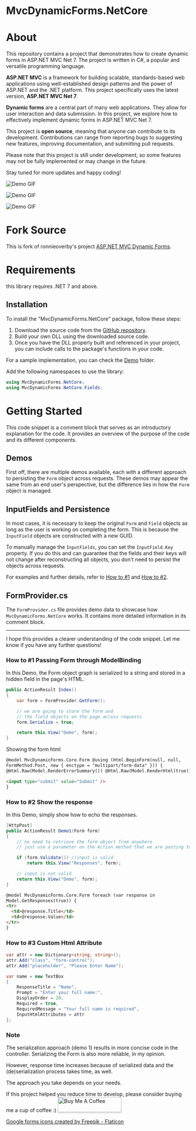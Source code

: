 # MvcDynamicForms.NetCore

# About

This repository contains a project that demonstrates how to create dynamic forms in ASP.NET MVC Net 7. The project is written in C#, a popular and versatile programming language.

**ASP.NET MVC** is a framework for building scalable, standards-based web applications using well-established design patterns and the power of ASP.NET and the .NET platform. This project specifically uses the latest version, **ASP.NET MVC Net 7**.

**Dynamic forms** are a central part of many web applications. They allow for user interaction and data submission. In this project, we explore how to effectively implement dynamic forms in ASP.NET MVC Net 7.

This project is **open source**, meaning that anyone can contribute to its development. Contributions can range from reporting bugs to suggesting new features, improving documentation, and submitting pull requests.

Please note that this project is still under development, so some features may not be fully implemented or may change in the future.

Stay tuned for more updates and happy coding!

![Demo GIF](https://github.com/ongyishen/MvcDynamicFormsNetCore/blob/main/Demo01.gif)

![Demo GIF](https://github.com/ongyishen/MvcDynamicFormsNetCore/blob/main/Demo02.gif)

![Demo GIF](https://github.com/ongyishen/MvcDynamicFormsNetCore/blob/main/Demo03.gif)

# Fork Source

This is fork of ronnieoverby's project [ASP.NET MVC Dynamic Forms](https://github.com/lettucebo/MvcDynamicForms/).

# Requirements

this library requires .NET 7 and above.

## Installation

To install the "MvcDynamicForms.NetCore" package, follow these steps:

1. Download the source code from the [GitHub repository](https://github.com/ongyishen/MvcDynamicFormsNetCore.git).
2. Build your own DLL using the downloaded source code.
3. Once you have the DLL properly built and referenced in your project, you can include calls to the package's functions in your code.

For a sample implementation, you can check the [Demo](https://github.com/ongyishen/MvcDynamicFormsNetCore/tree/main/MVCDynamicForms.DemoNetCore) folder.

Add the following namespaces to use the library:

```csharp
using MvcDynamicForms.NetCore;
using MvcDynamicForms.NetCore.Fields;
```

# Getting Started

This code snippet is a comment block that serves as an introductory explanation for the code. It provides an overview of the purpose of the code and its different components.

## Demos

First off, there are multiple demos available, each with a different approach to persisting the `Form` object across requests. These demos may appear the same from an end user's perspective, but the difference lies in how the `Form` object is managed.

## InputFields and Persistence

In most cases, it is necessary to keep the original `Form` and `Field` objects as long as the user is working on completing the form. This is because the `InputField` objects are constructed with a new GUID.

To manually manage the `InputFields`, you can set the `InputField.Key` property. If you do this and can guarantee that the fields and their keys will not change after reconstructing all objects, you don't need to persist the objects across requests.

For examples and further details, refer to [How to #1](#how-to-1) and [How to #2](#how-to-2).

## FormProvider.cs

The `FormProvider.cs` file provides demo data to showcase how `MvcDynamicForms.NetCore` works. It contains more detailed information in its comment block.

---

I hope this provides a clearer understanding of the code snippet. Let me know if you have any further questions!

### How to #1 Passing Form through ModelBinding

In this Demo, the Form object graph is serialized to a string and stored in a hidden field in the page's HTML.

```csharp
public ActionResult Index()
{
    var form = FormProvider.GetForm();

    // we are going to store the form and
    // the field objects on the page across requests
    form.Serialize = true;

    return this.View("Demo", form);
}
```

Showing the form html

```html
@model MvcDynamicForms.Core.Form @using (Html.BeginForm(null, null,
FormMethod.Post, new { enctype = "multipart/form-data" })) {
@Html.Raw(Model.RenderErrorSummary()) @Html.Raw(Model.RenderHtml(true))

<input type="submit" value="Submit" />
}
```

### How to #2 Show the response

In this Demo, simply show how to echo the responses.

```csharp
[HttpPost]
public ActionResult Demo1(Form form)
{
    // no need to retrieve the form object from anywhere
    // just use a parameter on the Action method that we are posting to

    if (form.Validate()) //input is valid
        return this.View("Responses", form);

    // input is not valid
    return this.View("Demo", form);
}
```

```html
@model MvcDynamicForms.Core.Form foreach (var response in
Model.GetResponses(true)) {
<tr>
  <td>@response.Title</td>
  <td>@response.Value</td>
</tr>
}
```

### How to #3 Custom Html Attribute

```csharp
var attr = new Dictionary<string, string>();
attr.Add("class", "form-control");
attr.Add("placeholder", "Please Enter Name");

var name = new TextBox
{
    ResponseTitle = "Name",
    Prompt = "Enter your full name:",
    DisplayOrder = 20,
    Required = true,
    RequiredMessage = "Your full name is required",
    InputHtmlAttributes = attr
};
```

### Note

The serialization approach (demo 1) results in more concise code in the controller. Serializing the Form is also more reliable, in my opinion.

However, response time increases because of serialized data and the (de)serialization process takes time, as well.

The approach you take depends on your needs.

If this project helped you reduce time to develop, please consider buying me a cup of coffee :)
<a href="https://www.buymeacoffee.com/ongyishen" 
target="_blank">
<img src="https://www.buymeacoffee.com/assets/img/custom_images/orange_img.png" 
alt="Buy Me A Coffee" style="height: 41px !important;width: 174px !important;box-shadow: 0px 3px 2px 0px rgba(190, 190, 190, 0.5) !important;-webkit-box-shadow: 0px 3px 2px 0px rgba(190, 190, 190, 0.5) !important;" ></a>

[Google forms icons created by Freepik - Flaticon](https://www.flaticon.com/free-icons/google-forms)

